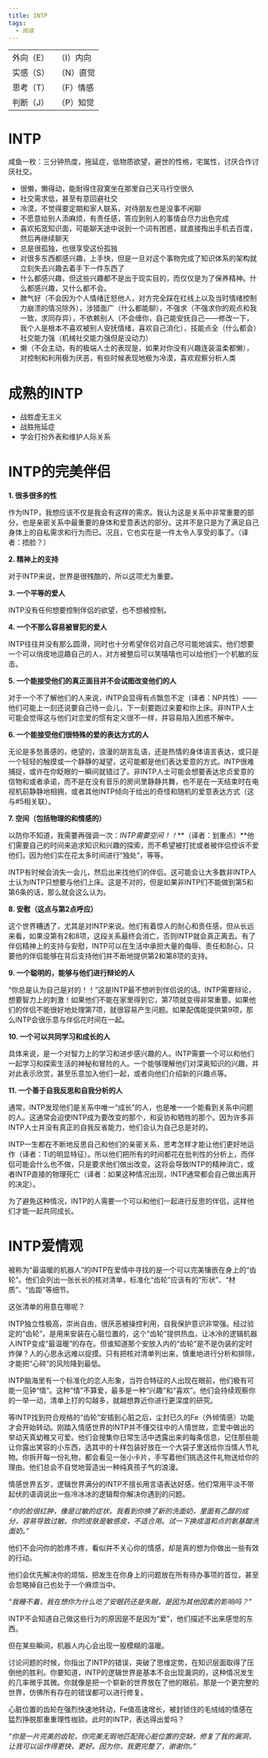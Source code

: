 ```yaml
---
title: INTP
tags:
  - 阅读
---
```




|           |           |
| :-------- | --------- |
| 外向（E） | （I）内向 |
| 实感（S） | （N）直觉 |
| 思考（T） | （F）情感 |
| 判断（J） | （P）知觉 |

# INTP

咸鱼一枚：三分钟热度，拖延症，低物质欲望，避世的性格，宅属性，讨厌合作讨厌社交。

- 很懒，懒得动，能耐得住寂寞坐在那里自己天马行空很久
- 社交需求低，甚至有意回避社交
- 冷漠，不觉得要定期和家人联系，对待朋友也是没事不闲聊
- 不愿意给别人添麻烦，有责任感，答应到别人的事情会尽力出色完成
- 喜欢拓宽知识面，可能聊天途中说到一个词有困惑，就直接掏出手机去百度，然后再继续聊天
- 总是很孤独，也很享受这份孤独
- 对很多东西都感兴趣，上手快，但是一旦对这个事物完成了知识体系的架构就立刻失去兴趣去着手下一件东西了
- 什么都感兴趣，但这些兴趣都不是出于现实目的，而仅仅是为了保养精神。什么都感兴趣，又什么都不会。
- 脾气好（不会因为个人情绪迁怒他人，对方完全踩在红线上以及当时情绪控制力崩溃的情况除外），涉猎面广（什么都能聊），不强求（不强求你的观点和我一致，求同存异），不依赖别人（不会缠你，自己能安抚自己——修改一下，我个人是根本不喜欢被别人安抚情绪，喜欢自己消化），技能点全（什么都会）社交能力强（机械社交能力强但是没动力）
- 懒（不会主动，有的极端人士的表现是，如果对你没有兴趣连装温柔都懒），对控制和利用极为厌恶，有些时候表现地极为冷漠，喜欢观察分析人类

# 成熟的INTP

- 战胜虚无主义
- 战胜拖延症
- 学会打扮外表和维护人际关系

# INTP的完美伴侣

**1. 很多很多的性**

作为INTP，我想应该不仅是我会有这样的需求。我认为这是关系中非常重要的部分，也是亲密关系中最重要的身体和爱意表达的部分。这并不是只是为了满足自己身体上的自私需求和行为而已。况且，它也实在是一件太令人享受的事了。（译者：捂脸？）

**2. 精神上的支持**

对于INTP来说，世界是很残酷的，所以这项尤为重要。

**3. 一个平等的爱人**

INTP没有任何想要控制伴侣的欲望，也不想被控制。

**4. 一个不那么容易被冒犯的爱人**

INTP往往并没有那么圆滑，同时也十分希望伴侣对自己尽可能地诚实。他们想要一个可以俏皮地逗趣自己的人，对方被整后可以笑嘻嘻也可以给他们一个机敏的反击。

**5. 一个能接受他们的真正面目并不会试图改变他们的人**

对于一个不了解他们的人来说，INTP会显得有点飘忽不定（译者：NP共性）——他们可能上一刻还说要自己待一会儿，下一刻要跑过来要和你上床。非INTP人士可能会觉得这与他们对恋爱的惯有定义很不一样，并容易陷入困惑不解中。

**6. 一个能接受他们很特殊的爱的表达方式的人**

无论是多愁善感的，绝望的，浪漫的胡言乱语，还是热情的身体语言表达，或只是一个轻轻的触摸或一个静静的凝望，这可能都是他们表达爱意的方式。INTP很难捕捉，或许在你眨眼的一瞬间就错过了。非INTP人士可能会想要表达忠贞爱意的信物和或者承诺，而不是在没有音乐的房间里静静共舞，也不是在一天结束时在电视机前静静地相拥，或者其他INTP倾向于给出的奇怪和随机的爱意表达方式（这与#5相关联）。

**7. 空间（包括物理的和情感的）**

以防你不知道，我需要再强调一次：*INTP需要空间！！***（译者：划重点）**他们需要自己的时间来追求知识和兴趣的探索，而不希望被打扰或者被伴侣控诉不爱他们，因为他们实在花太多时间进行“独处”，等等。

INTP有时候会消失一会儿，然后出来找他们的伴侣。这可能会让大多数非INTP人士认为INTP只想要与他们上床。这是不对的，但是如果非INTP们不能做到第5和第6条的话，那么就会这么认为。

**8. 安慰（这点与第2点呼应）**

这个世界糟透了，尤其是对INTP来说。他们有着惊人的耐心和责任感，但从长远来看，如果没第有2和8项，这段关系最终会消亡，否则INTP就会真正离去。有了伴侣精神上的支持与安慰，INTP可以在生活中承担大量的侮辱、责任和耐心，只要他的伴侣能够在背后支持他们并不断地提供第2和第8项的支持。

**9. 一个聪明的，能够与他们进行辩论的人**

“你总是认为自己是对的！！”这是INTP最不想听到伴侣说的话。INTP需要辩论，想要智力上的刺激！如果他们不能在家里得到它，第7项就变得非常重要。如果他们的伴侣不能很好地处理第7项，就很容易产生问题。如果配偶能提供第9项，那么INTP会很乐意与伴侣花时间在一起。

**10. 一个可以共同学习和成长的人**

具体来说，是一个对智力上的学习和进步感兴趣的人。INTP需要一个可以和他们一起学习和探索生活的神秘和冒险的人。一个能够理解他们对深奥知识的兴趣，并对此表示欣赏，甚至乐意加入他们一起，或者向他们介绍新的兴趣点等。

**11. 一个善于自我反思和自我分析的人**

通常，INTP发现他们是关系中唯一“成长”的人，也是唯一一个能看到关系中问题的人。这通常会迫使INTP成为要改变的那个，和妥协和牺牲的那个。因为许多非INTP人士并没有真正的自我反省能力，他们会认为自己总是对的。

INTP一生都在不断地反思自己和他们的亲密关系，思考怎样才能让他们更好地运作（译者：Ti的明显特征）。所以他们把所有的时间都花在批判性的分析上，而伴侣可能会什么也不做，只是要求他们做出改变。这将会导致INTP的精神消亡，或者INTP直接的物理死亡（译者：如果这种情况出现，INTP通常都会自己做出离开的决定）。

为了避免这种情况，INTP的人需要一个可以和他们一起进行反思的伴侣，这样他们才能一起共同成长。

# INTP爱情观

被称为“最温暖的机器人”的INTP在爱情中寻找的是一个可以完美镶嵌在身上的“齿轮”。他们会列出一张长长的核对清单，标准化“齿轮”应该有的“形状”、“材质”、“齿距”等细节。

这张清单的用意在哪呢？

INTP独立性极高，崇尚自由，很厌恶被操控利用，自我保护意识非常强。经过验定的“齿轮”，是用来安装在心脏位置的，这个“齿轮”提供热血，让冰冷的逻辑机器人INTP变成“最温暖”的存在。但谁知道那个安放入内的“齿轮”是不是伪装的定时炸弹？人的心思永远难以捉摸。只有把核对清单列出来，慎重地进行分析和排除，才能把“心碎”的风险降到最低。

INTP脑海里有一个标准化的恋人形象，当符合特征的人出现在眼前，他们极有可能一见钟“情”。这种“情”不算爱，最多是一种“兴趣”和“喜欢”。他们会持续观察你的一举一动，清单上打的勾越多，就越想靠近你进行更深度的研究。

等INTP找到符合规格的“齿轮”安插到心脏之后，尘封已久的Fe（外倾情感）功能才会开始转动。刚踏入情感世界的INTP并不懂交往中的人情世故，恋爱中做出的举动天真幼稚又可爱。他们会搜集你日常生活中透露出来的每条信息，记住那些能让你露出笑容的小东西，选其中的十样包装好放在一个大袋子里送给你当情人节礼物。你拆开每一份礼物，都会看见一张小卡片，手写着他们挑选这件礼物送给你的理由。他们总会不自觉地营造出一种纯真孩子气的浪漫。

情感世界五岁，逻辑世界满分的INTP不擅长用言语表达好感，他们常用平淡不带起伏的语调说出一些冷冰冰的逻辑帮你解决你遇到的问题。

*“你的脸很红肿，像是过敏的症状。我看到你换了新的洗面奶，里面有乙醇的成分，容易导致过敏。你的皮肤是敏感皮，不适合用。试一下换成温和点的氨基酸洗面奶。”*

他们不会问你的脸疼不疼，看似并不关心你的情感，却是真的想为你做出一些有效的行动。

他们会优先解决你的烦恼，把发生在你身上的问题放在所有待办事项的首位，甚至会忽略掉自己也处于一个麻烦当中。

*“我睡不着，我在想你为什么吃了安眠药还是失眠，是因为其他因素的影响吗？”*

INTP不会知道自己做这些行为的原因是不是因为“爱”，他们描述不出来感觉的东西。

但在某些瞬间，机器人内心会出现一股模糊的温暖。

讨论问题的时候，你指出了INTP的错误，突破了思维定势，在知识层面取得了压倒他的胜利。你要知道，INTP的逻辑世界是基本不会出现漏洞的，这种情况发生的几率微乎其微。你就像是把一个崭新的世界放在了他的眼前。那是一个更完整的世界，仿佛所有存在的错误都可以进行修复。

心脏位置的齿轮在强烈快速地转动，Fe值高速增长，被封锁住的毛绒绒的情感在猛烈挣脱那重重理性枷锁。此时的INTP，表达得出爱吗？

*“你是一片完美的齿轮，你完美无瑕地匹配我心脏位置的空缺，修复了我的漏洞，让我可以运作得更快，更好。因为你，我更完整了，谢谢你。”*



